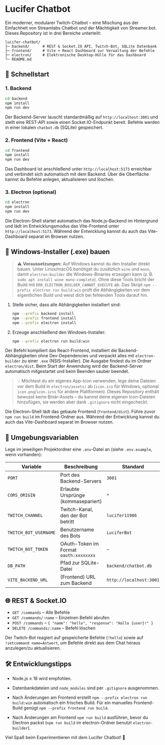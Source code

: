 # Lucifer Chatbot

Ein moderner, modularer Twitch-Chatbot – eine Mischung aus der Einfachheit von Streamlabs Chatbot und der Mächtigkeit von Streamer.bot. Dieses Repository ist in drei Bereiche unterteilt:

```
lucifer-chatbot/
├─ backend/      # REST & Socket.IO API, Twitch-Bot, SQLite Datenbank
├─ frontend/     # Vite + React Dashboard zur Verwaltung der Befehle
├─ electron/     # Elektronische Desktop-Hülle für das Dashboard
└─ README.md
```

## 🚀 Schnellstart

### 1. Backend
```bash
cd backend
npm install
npm run dev
```
Der Backend-Server lauscht standardmäßig auf `http://localhost:3001` und stellt eine REST-API sowie einen Socket.IO-Endpunkt bereit. Befehle werden in einer lokalen `chatbot.db` (SQLite) gespeichert.

### 2. Frontend (Vite + React)
```bash
cd frontend
npm install
npm run dev
```
Das Dashboard ist anschließend unter `http://localhost:5173` erreichbar und verbindet sich automatisch mit dem Backend. Über die Oberfläche kannst du Befehle anlegen, aktualisieren und löschen.

### 3. Electron (optional)
```bash
cd electron
npm install
npm run dev
```
Die Electron-Shell startet automatisch das Node.js-Backend im Hintergrund und lädt im Entwicklungsmodus das Vite-Frontend unter `http://localhost:5173`. Während der Entwicklung kannst du auch das Vite-Dashboard separat im Browser nutzen.

## 💾 Windows-Installer (.exe) bauen

> ⚠️ **Voraussetzungen:** Auf Windows kannst du den Installer direkt bauen. Unter Linux/macOS benötigst du zusätzlich `wine` und `mono`, damit `electron-builder` die Windows-Binaries erzeugen kann (z. B. `sudo apt install wine mono-complete`). Ohne diese Tools bricht der Build mit `ERR_ELECTRON_BUILDER_CANNOT_EXECUTE` ab. Das Skript `npm --prefix electron run build:win` prüft die Abhängigkeiten vor dem eigentlichen Build und weist dich bei fehlenden Tools darauf hin.


1. Stelle sicher, dass alle Abhängigkeiten installiert sind:
   ```bash
   npm --prefix backend install
   npm --prefix frontend install
   npm --prefix electron install
   ```
2. Erzeuge anschließend den Windows-Installer:
   ```bash
   npm --prefix electron run build:win
   ```

Der Befehl kompiliert das React-Frontend, installiert die Backend-Abhängigkeiten ohne Dev-Dependencies und verpackt alles mit `electron-builder` zu einer `.exe` (NSIS-Installer). Die Ausgabe findest du im Ordner `electron/dist`. Beim Start der Anwendung wird der Backend-Server automatisch mitgestartet und beim Beenden sauber beendet.

> 💡 Möchtest du ein eigenes App-Icon verwenden, lege deine Dateien vor dem Build in `electron/assets/` ab (`icon.ico` für Windows, optional `icon.png`/`icon.icns` für andere Plattformen). Dieses Repository enthält bewusst keine Binär-Assets – du kannst deine eigenen Icon-Dateien hinzufügen, sie werden aber dank `.gitignore` nicht eingecheckt.

Die Electron-Shell lädt das gebaute Frontend (`frontend/dist`). Führe zuvor `npm run build` im Frontend-Ordner aus. Während der Entwicklung kannst du auch das Vite-Dashboard separat im Browser nutzen.

## 🔧 Umgebungsvariablen
Lege im jeweiligen Projektordner eine `.env`-Datei an (siehe `.env.example`, wenn vorhanden):

| Variable | Beschreibung | Standard |
| --- | --- | --- |
| `PORT` | Port des Backend-Servers | `3001` |
| `CORS_ORIGIN` | Erlaubte Ursprünge (kommasepariert) | `*` |
| `TWITCH_CHANNEL` | Twitch-Kanal, den der Bot betritt | `lucifer11986` |
| `TWITCH_BOT_USERNAME` | Benutzername des Bots | `LuciferBot` |
| `TWITCH_BOT_TOKEN` | OAuth-Token im Format `oauth:xxxxxxxx` | – |
| `DB_PATH` | Pfad zur SQLite-Datei | `backend/chatbot.db` |
| `VITE_BACKEND_URL` | (Frontend) URL zum Backend | `http://localhost:3001` |

## 🌐 REST & Socket.IO
- `GET /commands` – Alle Befehle
- `GET /commands/:name` – Einzelnen Befehl abrufen
- `POST /commands` – `{ "name": "hello", "response": "Hallo {user}!" }`
- `DELETE /commands/:name` – Befehl löschen

Der Twitch-Bot reagiert auf gespeicherte Befehle (`!hello`) sowie auf `!setcommand name=Antwort`, um Befehle direkt aus dem Chat heraus anzulegen/zu aktualisieren.

## 🛠️ Entwicklungstipps
- Node.js ≥ 18 wird empfohlen.
- Datenbankdateien und `node_modules` sind per `.gitignore` ausgenommen.
- Nach Änderungen am Frontend erstellt `npm --prefix electron run build:win` automatisch ein frisches Build. Für ein manuelles Frontend-Build genügt `npm --prefix frontend run build`.

- Nach Änderungen am Frontend `npm run build` ausführen, bevor du Electron packst (`npm run build` im electron-Ordner benutzt `electron-builder`).
 

Viel Spaß beim Experimentieren mit dem Lucifer Chatbot! 👾
